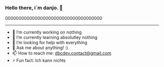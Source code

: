 ### Hello there, i´m danjo. 👋
000000000000000000000000000000000000
_________________________________________________________
- 🔭 I’m currently working on nothing
- 🌱 I’m currently learning absolutley nothing
- 🤔 I’m looking for help with everything
- 💬 Ask me about anything! :)
- 📫 How to reach me: dbcdev.contact@gmail.com
- ⚡ Fun fact: Ich kann nichts

